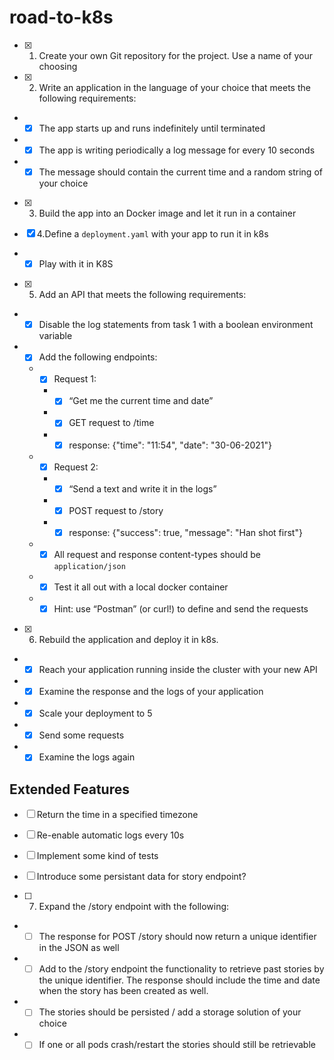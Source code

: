 # road-to-k8s
- [x] 1. Create your own Git repository for the project. Use a name of your choosing

- [x] 2. Write an application in the language of your choice that meets the following requirements:
* - [x] The app starts up and runs indefinitely until terminated
* - [x] The app is writing periodically a log message for every 10 seconds
* - [x] The message should contain the current time and a random string of your choice

- [x] 3. Build the app into an Docker image and let it run in a container

- [x] 4.Define a `deployment.yaml` with your app to run it in k8s
* - [x] Play with it in K8S

- [x] 5. Add an API that meets the following requirements:
* - [x] Disable the log statements from task 1 with a boolean environment variable
* - [x] Add the following endpoints:
  * - [x] Request 1:
    * - [x] “Get me the current time and date”
    * - [x] GET request to /time
    * - [x] response: {"time": "11:54", "date": "30-06-2021"}
  * - [x] Request 2:
    * - [x] “Send a text and write it in the logs”
    * - [x] POST request to /story
    * - [x] response: {"success": true, "message": "Han shot first"}
  * - [x] All request and response content-types should be `application/json`
  * - [x] Test it all out with a local docker container
  * - [x] Hint: use “Postman” (or curl!) to define and send the requests 

- [x] 6. Rebuild the application and deploy it in k8s. 
* - [x] Reach your application running inside the cluster with your new API
* - [x] Examine the response and the logs of your application
* - [x] Scale your deployment to 5
* - [x] Send some requests
* - [x] Examine the logs again

## Extended Features
- [ ] Return the time in a specified timezone
- [ ] Re-enable automatic logs every 10s
- [ ] Implement some kind of tests
- [ ] Introduce some persistant data for story endpoint?

- [ ] 7. Expand the /story endpoint with the following:
* - [ ] The response for POST /story should now return a unique identifier in the JSON as well
* - [ ] Add to the /story endpoint the functionality to retrieve past stories by the unique identifier. The response should include the time and date when the story has been created as well.
* - [ ] The stories should be persisted / add a storage solution of your choice
* - [ ] If one or all pods crash/restart the stories should still be retrievable